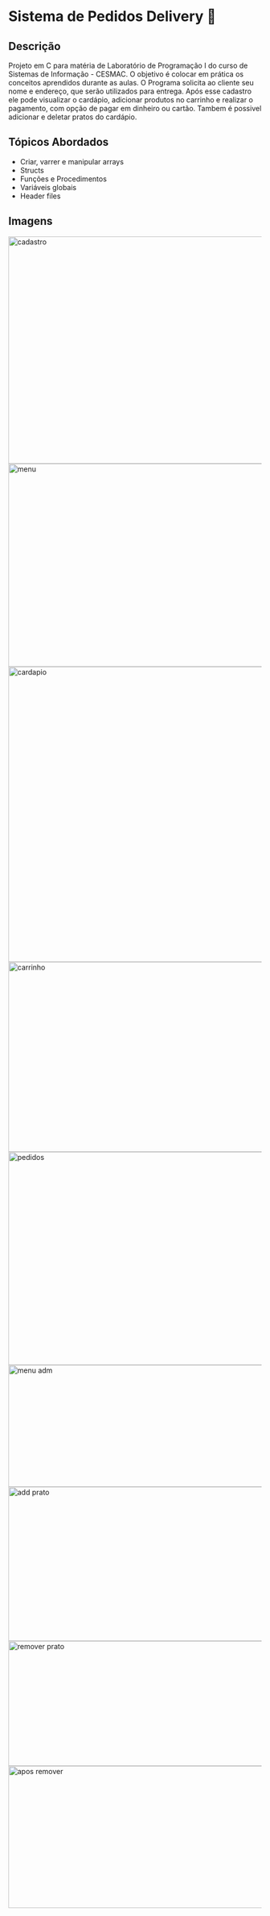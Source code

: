 # Sistema de Pedidos Delivery 🍔

## Descrição
Projeto em C para matéria de Laboratório de Programação I do curso de Sistemas de Informação - CESMAC. O objetivo é colocar em prática os conceitos aprendidos durante as aulas. O Programa solicita ao cliente seu nome e endereço, que serão utilizados para entrega. Após esse cadastro ele pode visualizar o cardápio, adicionar produtos no carrinho e realizar o pagamento, com opção de pagar em dinheiro ou cartão. Tambem é possivel adicionar e deletar pratos do cardápio. 

## Tópicos Abordados
* Criar, varrer e manipular arrays
* Structs
* Funções e Procedimentos 
* Variáveis globais  
* Header files

## Imagens
<img width="830" height="451" alt="cadastro" src="https://github.com/user-attachments/assets/6b52f0aa-62a0-4903-87b7-698bf5e99e20" />

<img width="860" height="403" alt="menu" src="https://github.com/user-attachments/assets/3796f207-f9bc-4a1c-a5dd-ebdd0408774d" />

<img width="1136" height="586" alt="cardapio" src="https://github.com/user-attachments/assets/12e5113a-cbb9-4cd3-918f-f011bfd97a6e" />

<img width="711" height="377" alt="carrinho" src="https://github.com/user-attachments/assets/c44a93c2-4185-4151-9dbb-482f58a54b35" />

<img width="712" height="423" alt="pedidos" src="https://github.com/user-attachments/assets/30be3cee-e8fe-438a-9111-107fc1630783" />

<img width="620" height="242" alt="menu adm" src="https://github.com/user-attachments/assets/c1a2ac27-288a-45b8-9563-9d97573af446" />

<img width="956" height="306" alt="add prato" src="https://github.com/user-attachments/assets/dd4371bc-52e5-425c-ae18-9fb60ed416f5" />

<img width="777" height="248" alt="remover prato" src="https://github.com/user-attachments/assets/376079b3-3644-47da-8747-4905aebd9034" />

<img width="805" height="282" alt="apos remover" src="https://github.com/user-attachments/assets/ff106c3e-d489-41c2-afe0-020387197bde" />










